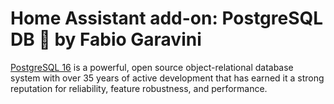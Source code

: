 # Home Assistant add-on: PostgreSQL DB 🐘 by Fabio Garavini

[PostgreSQL 16](https://www.postgresql.org) is a powerful, open source object-relational database system with over 35 years of active development that has earned it a strong reputation for reliability, feature robustness, and performance. 
